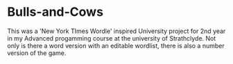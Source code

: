 # Bulls-and-Cows
This was a 'New York TImes Wordle' inspired University project for 2nd year in my Advanced progamming course at the university of Strathclyde. Not only is there a word version with an editable wordlist, there is also a number version of the game.
